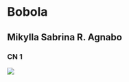 # Bobola
## Mikylla Sabrina R. Agnabo
### CN 1
![](https://img.freepik.com/premium-photo/record-player-transparent-background-ai_894067-12083.jpg)
